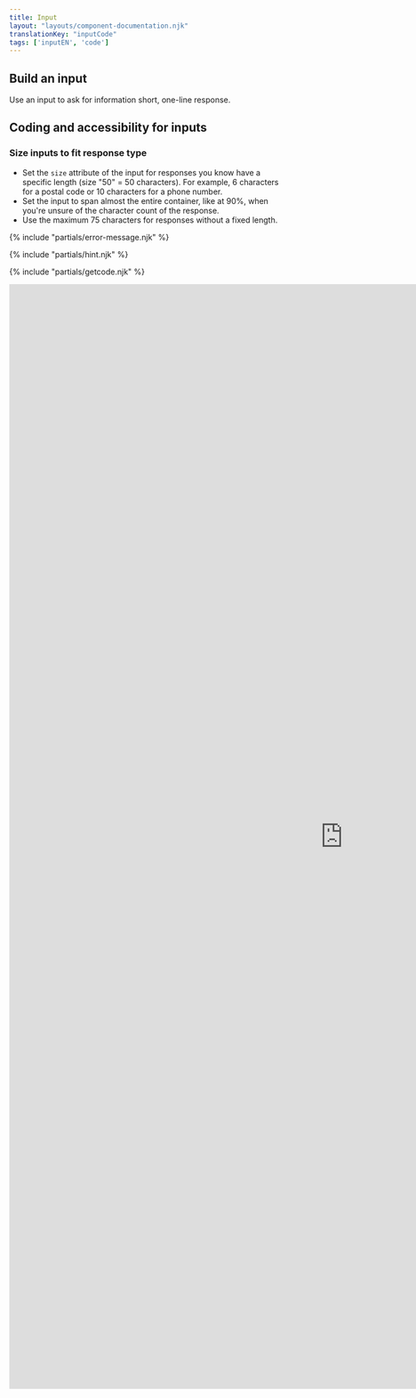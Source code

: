 ```yaml
---
title: Input
layout: "layouts/component-documentation.njk"
translationKey: "inputCode"
tags: ['inputEN', 'code']
---
```


## Build an input

Use an input to ask for information short, one-line response.

## Coding and accessibility for inputs

### Size inputs to fit response type

- Set the `size` attribute of the input for responses you know have a specific length (size "50" = 50 characters). For example, 6 characters for a postal code or 10 characters for a phone number.
- Set the input to span almost the entire container, like at 90%, when you're unsure of the character count of the response.
- Use the maximum 75 characters for responses without a fixed length.

{% include "partials/error-message.njk" %}

{% include "partials/hint.njk" %}

{% include "partials/getcode.njk" %}

<iframe
  title="Overview of gcds-input properties and events."
  src="https://cds-snc.github.io/gcds-components/iframe.html?viewMode=docs&singleStory=true&id=components-input--events-properties"
  width="1200"
  height="1985"
  style="display: block; margin: 0 auto;"
  frameBorder="0"
  allow="clipboard-write"
></iframe>
